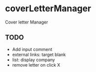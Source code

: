 coverLetterManager
==================

Cover letter Manager

TODO
----

- Add input comment
- external links: target blank
- list: display company
- remove letter on click X